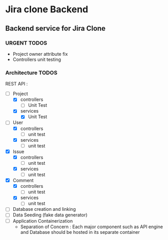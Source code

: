 # Jira clone Backend
## Backend service for Jira Clone
### URGENT TODOS
- Project owner attribute fix
- Controllers unit testing
### Architecture TODOS

REST API :
- [ ] Project
  - [x] controllers
    - [ ] Unit Test
  - [x] services
    - [x] Unit Test
- [ ] User
  - [x] controllers
    - [ ] unit test
  - [x] services
    - [ ] unit test
- [x] Issue
  - [x] controllers
    - [ ] unit test
  - [x] services
    - [ ] unit test
- [x] Comment
  - [x] controllers
    - [ ] unit test
  - [x] services
    - [ ] unit test

- [ ] Database creation and linking
- [ ] Data Seeding (fake data generator)
- [ ] Application Containerization
    - Separation of Concern : Each major component such as API engine and Database should be hosted in its separate container
